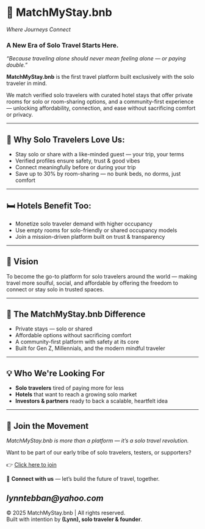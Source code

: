 # 🌟 MatchMyStay.bnb 
 _Where Journeys Connect_
### A New Era of Solo Travel Starts Here.  
*“Because traveling alone should never mean feeling alone — or paying double.”*

**MatchMyStay.bnb** is the first travel platform built exclusively with the solo traveler in mind.

We match verified solo travelers with curated hotel stays that offer private rooms for solo or room-sharing options, and a community-first experience — unlocking affordability, connection, and ease without sacrificing comfort or privacy.

---

## 🧳 Why Solo Travelers Love Us:

- Stay solo or share with a like-minded guest — your trip, your terms  
- Verified profiles ensure safety, trust & good vibes  
- Connect meaningfully before or during your trip  
- Save up to 30% by room-sharing — no bunk beds, no dorms, just comfort  

---

## 🛏 Hotels Benefit Too:

- Monetize solo traveler demand with higher occupancy  
- Use empty rooms for solo-friendly or shared occupancy models  
- Join a mission-driven platform built on trust & transparency  

---

## 🌱 Vision

To become the go-to platform for solo travelers around the world — making travel more soulful, social, and affordable by offering the freedom to connect or stay solo in trusted spaces.

---

## 🚀 The MatchMyStay.bnb Difference

- Private stays — solo or shared  
- Affordable options without sacrificing comfort  
- A community-first platform with safety at its core  
- Built for Gen Z, Millennials, and the modern mindful traveler  

---

## 💡 Who We're Looking For

- **Solo travelers** tired of paying more for less  
- **Hotels** that want to reach a growing solo market  
- **Investors & partners** ready to back a scalable, heartfelt idea  

---

## 🤝 Join the Movement

_MatchMyStay.bnb is more than a platform — it’s a solo travel revolution._

Want to be part of our early tribe of solo travelers, testers, or supporters?

👉 [Click here to join](https://formspree.io/f/mkgjywdz)

🔗 **Connect with us** — let’s build the future of travel, together.

_lynntebban@yahoo.com_
---

© 2025 MatchMyStay.bnb | All rights reserved.  
Built with intention by **(Lynn), solo traveler & founder**.
